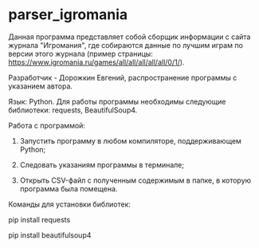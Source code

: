 # parser_igromania

Данная программа представляет собой сборщик информации с сайта журнала "Игромания", где собираются данные по лучшим играм по версии этого журнала 
(пример страницы: https://www.igromania.ru/games/all/all/all/all/all/0/1/).

Разработчик - Дорожкин Евгений, распространение программы с указанием автора.

Язык: Python. Для работы программы необходимы следующие библиотеки: requests, BeautifulSoup4.


Работа с программой:

  1. Запустить программу в любом компиляторе, поддерживающем Python;

  2. Следовать указаниям программы в терминале;

  3. Открыть CSV-файл с полученным содержимым в папке, в которую программа была помещена.


Команды для установки библиотек:

pip install requests

pip install beautifulsoup4
